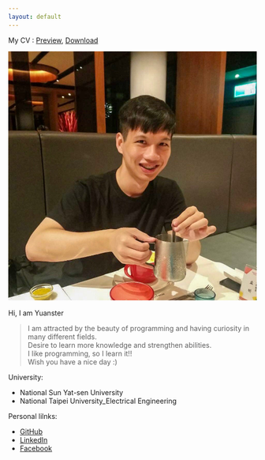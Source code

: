 ```yaml
---
layout: default
---
```


My CV : [Preview](./docs/CV.pdf), <a href="https://github.com/YaoyuanHsu/Yuanster/raw/gh-pages/docs/CV.pdf" target="_self">Download</a>

![My_Profile|600](index_profile.jpg)  

Hi, I am Yuanster  
> I am attracted by the beauty of programming and having curiosity in many different fields.  
> Desire to learn more knowledge and strengthen abilities.  
> I like programming, so I learn it!!  
> Wish you have a nice day :)  

University:  
  - National Sun Yat-sen University  
  - National Taipei University_Electrical Engineering  

Personal lilnks:
  - [GitHub](https://github.com/YaoyuanHsu)  
  - [LinkedIn](https://www.linkedin.com/in/yaoyuan-hsu/)  
  - [Facebook](https://www.facebook.com/profile.php?id=100000597043596)  
